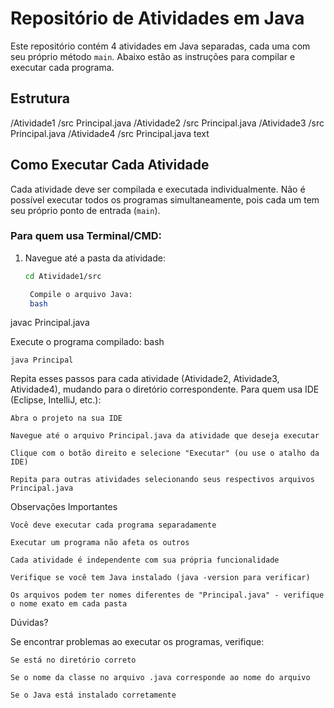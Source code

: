 # Repositório de Atividades em Java

Este repositório contém 4 atividades em Java separadas, cada uma com seu próprio método `main`. Abaixo estão as instruções para compilar e executar cada programa.

## Estrutura

/Atividade1
/src
Principal.java
/Atividade2
/src
Principal.java
/Atividade3
/src
Principal.java
/Atividade4
/src
Principal.java
text


## Como Executar Cada Atividade

Cada atividade deve ser compilada e executada individualmente. Não é possível executar todos os programas simultaneamente, pois cada um tem seu próprio ponto de entrada (`main`).

### Para quem usa Terminal/CMD:

1. Navegue até a pasta da atividade:
   ```bash
   cd Atividade1/src

    Compile o arquivo Java:
    bash

javac Principal.java

Execute o programa compilado:
bash

    java Principal

Repita esses passos para cada atividade (Atividade2, Atividade3, Atividade4), mudando para o diretório correspondente.
Para quem usa IDE (Eclipse, IntelliJ, etc.):

    Abra o projeto na sua IDE

    Navegue até o arquivo Principal.java da atividade que deseja executar

    Clique com o botão direito e selecione "Executar" (ou use o atalho da IDE)

    Repita para outras atividades selecionando seus respectivos arquivos Principal.java

Observações Importantes

    Você deve executar cada programa separadamente

    Executar um programa não afeta os outros

    Cada atividade é independente com sua própria funcionalidade

    Verifique se você tem Java instalado (java -version para verificar)

    Os arquivos podem ter nomes diferentes de "Principal.java" - verifique o nome exato em cada pasta

Dúvidas?

Se encontrar problemas ao executar os programas, verifique:

    Se está no diretório correto

    Se o nome da classe no arquivo .java corresponde ao nome do arquivo

    Se o Java está instalado corretamente
